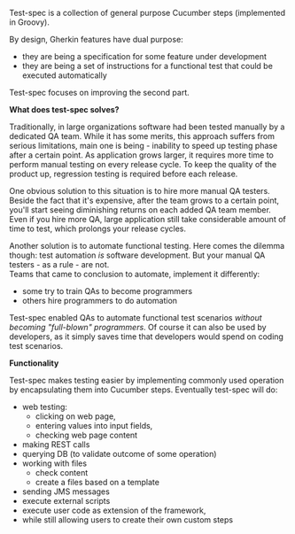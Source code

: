 
Test-spec is a collection of general purpose Cucumber steps (implemented in Groovy).

By design, Gherkin features have dual purpose: 
* they are being a specification for some feature under development
* they are being a set of instructions for a functional test that could be executed automatically 

Test-spec focuses on improving the second part.


**What does test-spec solves?**

Traditionally, in large organizations software had been tested manually by a dedicated QA team.
While it has some merits, this approach suffers from serious limitations, 
main one is being - inability to speed up testing phase after a certain point. 
As application grows larger, it requires more time to perform manual testing on every release cycle.
To keep the quality of the product up, regression testing is required before each release.

One obvious solution to this situation is to hire more manual QA testers.
Beside the fact that it's expensive, after the team grows to a certain point, 
you'll start seeing diminishing returns on each added QA team member.
Even if you hire more QA, large application still take considerable amount of time to test,
which prolongs your release cycles. 

Another solution is to automate functional testing.
Here comes the dilemma though: test automation _is_ software development.
But your manual QA testers - as a rule - are not.  
Teams that came to conclusion to automate, implement it differently: 
* some try to train QAs to become programmers
* others hire programmers to do automation

Test-spec enabled QAs to automate functional test scenarios _without becoming "full-blown" programmers_.
Of course it can also be used by developers, as it simply saves time that developers would spend on coding test scenarios.  


**Functionality**

Test-spec makes testing easier by implementing commonly used operation by encapsulating them into Cucumber steps.
Eventually test-spec will do:
* web testing:
    * clicking on web page, 
    * entering values into input fields, 
    * checking web page content
* making REST calls
* querying DB (to validate outcome of some operation)
* working with files
    * check content
    * create a files based on a template
* sending JMS messages
* execute external scripts
* execute user code as extension of the framework, 
* while still allowing users to create their own custom steps 

